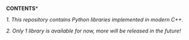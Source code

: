 **CONTENTS***


*1. This repository contains Python libraries implemented in modern C++.*

*2. Only 1 library is available for now, more will be released in the future!*
